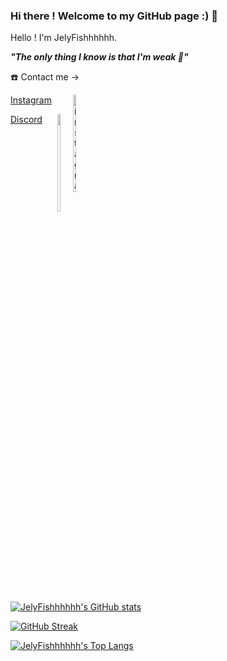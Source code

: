 ### Hi there ! Welcome to my GitHub page :) 👋

Hello ! I'm JelyFishhhhhh.


***"The only thing I know is that I'm weak 🤕"***

☎️ Contact me ->

<div id="Contact">
    <a href="https://www.instagram.com/70ny._.w419.h/">
        <p >
            Instagram
            <img src="https://leadsbridge.com/wp-content/themes/leadsbridge/img/integration-lg-logos/logo681.png" alt="instagram">
        </p>
    </a>
    <a href="https://discordapp.com/users/455256442761379850">
        <p>
            Discord
            <img src="https://www.zicklincenter.org/wp-content/uploads/2022/06/Discord_icon.svg_.png">
        </p>
    </a>
</div>

<style>
    #Contact{
        width: 125px;
    } 
    #Contact img{
        width: 20%;
        height: auto;
        float: right;
    }
</style>
<br>

[![JelyFishhhhhh's GitHub stats](https://github-readme-stats.vercel.app/api?username=JelyFishhhhhh&show_icons=true&theme=ocean_dark&hide_border=true)](https://github.com/JelyFishhhhhh)

[![GitHub Streak](https://streak-stats.demolab.com?user=JelyFishhhhhh&theme=dark&hide_border=true&border_radius=5&date_format=M%20j%5B%2C%20Y%5D)](https://github.com/JelyFishhhhhh)

[![JelyFishhhhhh's Top Langs](https://github-readme-stats.vercel.app/api/top-langs?username=JelyFishhhhhh&theme=ocean_dark&hide_border=true&show_icon=true&hide=html)](https://github.com/JelyFishhhhhh)